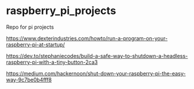 # raspberry_pi_projects
Repo for pi projects


https://www.dexterindustries.com/howto/run-a-program-on-your-raspberry-pi-at-startup/

https://dev.to/stephaniecodes/build-a-safe-way-to-shutdown-a-headless-raspberry-pi-with-a-tiny-button-2ca3

https://medium.com/hackernoon/shut-down-your-raspberry-pi-the-easy-way-9c7be0b4fff8
